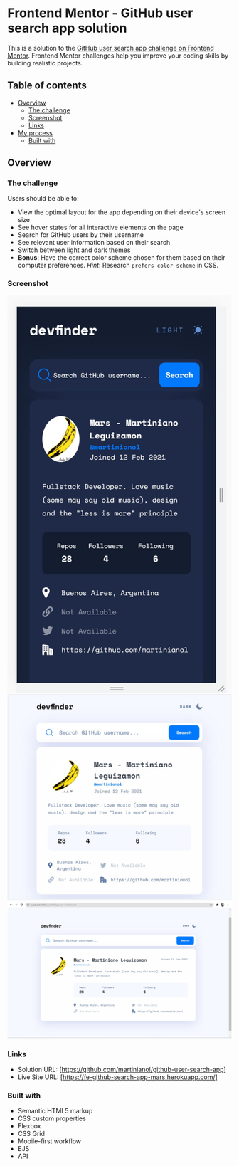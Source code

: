 # Frontend Mentor - GitHub user search app solution

This is a solution to the [GitHub user search app challenge on Frontend Mentor](https://www.frontendmentor.io/challenges/github-user-search-app-Q09YOgaH6). Frontend Mentor challenges help you improve your coding skills by building realistic projects. 

## Table of contents

- [Overview](#overview)
  - [The challenge](#the-challenge)
  - [Screenshot](#screenshot)
  - [Links](#links)
- [My process](#my-process)
  - [Built with](#built-with)



## Overview

### The challenge

Users should be able to:

- View the optimal layout for the app depending on their device's screen size
- See hover states for all interactive elements on the page
- Search for GitHub users by their username
- See relevant user information based on their search
- Switch between light and dark themes
- **Bonus**: Have the correct color scheme chosen for them based on their computer preferences. _Hint_: Research `prefers-color-scheme` in CSS.

### Screenshot

![](./screenshot_mobile.jpg)
![](./screenshot_tablet.jpg)
![](./screenshot_desktop.jpg)



### Links

- Solution URL: [https://github.com/martinianol/github-user-search-app]
- Live Site URL: [https://fe-github-search-app-mars.herokuapp.com/]

### Built with

- Semantic HTML5 markup
- CSS custom properties
- Flexbox
- CSS Grid
- Mobile-first workflow
- EJS
- API






